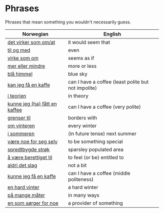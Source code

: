 # Phrases

Phrases that mean something you wouldn't necessarily guess.

| Norwegian | English |
| --- | --- |
| [det virker som om/at](https://www.ordnett.no/search?language=no&phrase=det%20virker%20som%20om/at) | it would seem that |
| [til og med](https://www.ordnett.no/search?language=no&phrase=til%20og%20med) | even |
| [virke som om](https://www.ordnett.no/search?language=no&phrase=virke%20som%20om) | seems as if |
| [mer eller mindre](https://www.ordnett.no/search?language=no&phrase=mer%20eller%20mindre) | more or less |
| [blå himmel](https://www.ordnett.no/search?language=no&phrase=blå%20himmel) | blue sky |
| [kan jeg få en kaffe](https://www.ordnett.no/search?language=no&phrase=kan%20jeg%20få%20en%20kaffe) | can I have a coffee (least polite but not impolite) |
| [i teorien](https://www.ordnett.no/search?language=no&phrase=i%20teorien) | in theory |
| [kunne jeg (ha) fått en kaffee](https://www.ordnett.no/search?language=no&phrase=kunne%20jeg%20(ha)%20fått%20en%20kaffee) | can I have a coffee (very polite) |
| [grenser til](https://www.ordnett.no/search?language=no&phrase=grenser%20til) | borders with |
| [om vinteren](https://www.ordnett.no/search?language=no&phrase=om%20vinteren) | every winter |
| [i sommeren](https://www.ordnett.no/search?language=no&phrase=i%20sommeren) | (in future tense) next summer |
| [være noe for seg selv](https://www.ordnett.no/search?language=no&phrase=være%20noe%20for%20seg%20selv) | to be something special |
| [spredtbygde strøk](https://www.ordnett.no/search?language=no&phrase=spredtbygde%20strøk) | sparsley populated area |
| [å være berettiget til](https://www.ordnett.no/search?language=no&phrase=å%20være%20berettiget%20til) | to feel (or be) entitled to |
| [aldri det slag](https://www.ordnett.no/search?language=no&phrase=aldri%20det%20slag) | not a bit |
| [kunne jeg få en kaffe](https://www.ordnett.no/search?language=no&phrase=kunne%20jeg%20få%20en%20kaffe) | can I have a coffee (middle politeness) |
| [en hard vinter](https://www.ordnett.no/search?language=no&phrase=en%20hard%20vinter) | a hard winter |
| [på mange måter](https://www.ordnett.no/search?language=no&phrase=på%20mange%20måter) | in many ways |
| [en som sørger for noe](https://www.ordnett.no/search?language=no&phrase=en%20som%20sørger%20for%20noe) | a provider of something |

